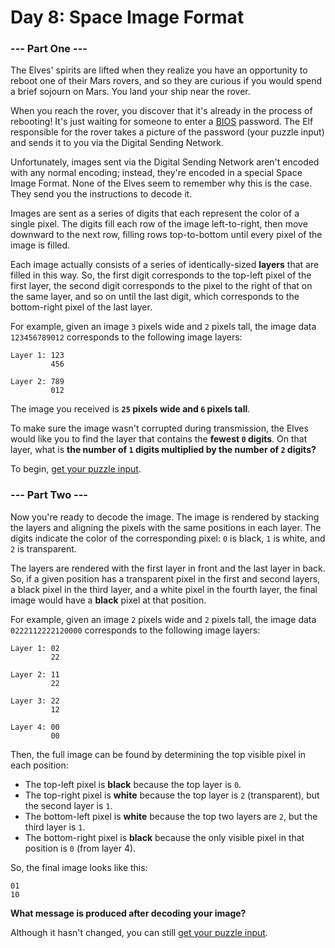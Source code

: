 # Day 8: Space Image Format

### --- Part One ---

The Elves' spirits are lifted when they realize you have an opportunity to reboot one of their Mars rovers, and so they are curious if you would spend a brief sojourn on Mars. You land your ship near the rover.

When you reach the rover, you discover that it's already in the process of rebooting! It's just waiting for someone to enter a [BIOS](https://en.wikipedia.org/wiki/BIOS) password. The Elf responsible for the rover takes a picture of the password (your puzzle input) and sends it to you via the Digital Sending Network.

Unfortunately, images sent via the Digital Sending Network aren't encoded with any normal encoding; instead, they're encoded in a special Space Image Format. None of the Elves seem to remember why this is the case. They send you the instructions to decode it.

Images are sent as a series of digits that each represent the color of a single pixel. The digits fill each row of the image left-to-right, then move downward to the next row, filling rows top-to-bottom until every pixel of the image is filled.

Each image actually consists of a series of identically-sized **layers** that are filled in this way. So, the first digit corresponds to the top-left pixel of the first layer, the second digit corresponds to the pixel to the right of that on the same layer, and so on until the last digit, which corresponds to the bottom-right pixel of the last layer.

For example, given an image `3` pixels wide and `2` pixels tall, the image data `123456789012` corresponds to the following image layers:

```
Layer 1: 123
         456

Layer 2: 789
         012
```

The image you received is **`25` pixels wide and `6` pixels tall**.

To make sure the image wasn't corrupted during transmission, the Elves would like you to find the layer that contains the **fewest `0` digits**. On that layer, what is **the number of `1` digits multiplied by the number of `2` digits?**

To begin, [get your puzzle input](input.txt).

### --- Part Two ---

Now you're ready to decode the image. The image is rendered by stacking the layers and aligning the pixels with the same positions in each layer. The digits indicate the color of the corresponding pixel: `0` is black, `1` is white, and `2` is transparent.

The layers are rendered with the first layer in front and the last layer in back. So, if a given position has a transparent pixel in the first and second layers, a black pixel in the third layer, and a white pixel in the fourth layer, the final image would have a **black** pixel at that position.

For example, given an image `2` pixels wide and `2` pixels tall, the image data `0222112222120000` corresponds to the following image layers:

```
Layer 1: 02
         22

Layer 2: 11
         22

Layer 3: 22
         12

Layer 4: 00
         00
```

Then, the full image can be found by determining the top visible pixel in each position:

- The top-left pixel is **black** because the top layer is `0`.
- The top-right pixel is **white** because the top layer is `2` (transparent), but the second layer is `1`.
- The bottom-left pixel is **white** because the top two layers are `2`, but the third layer is `1`.
- The bottom-right pixel is **black** because the only visible pixel in that position is `0` (from layer 4).

So, the final image looks like this:

```
01
10
```

**What message is produced after decoding your image?**

Although it hasn't changed, you can still [get your puzzle input](input.txt).
